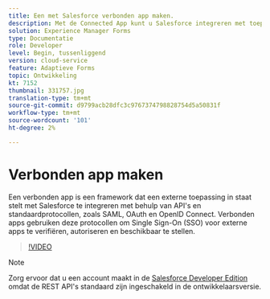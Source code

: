 ```yaml
---
title: Een met Salesforce verbonden app maken.
description: Met de Connected App kunt u Salesforce integreren met toepassingen van derden, zoals AEM Forms met Salesforce.
solution: Experience Manager Forms
type: Documentatie
role: Developer
level: Begin, tussenliggend
version: cloud-service
feature: Adaptieve Forms
topic: Ontwikkeling
kt: 7152
thumbnail: 331757.jpg
translation-type: tm+mt
source-git-commit: d9799acb28dfc3c9767374798828754d5a50831f
workflow-type: tm+mt
source-wordcount: '101'
ht-degree: 2%

---
```



# Verbonden app maken

Een verbonden app is een framework dat een externe toepassing in staat stelt met Salesforce te integreren met behulp van API&#39;s en standaardprotocollen, zoals SAML, OAuth en OpenID Connect. Verbonden apps gebruiken deze protocollen om Single Sign-On (SSO) voor externe apps te verifiëren, autoriseren en beschikbaar te stellen.

>[!VIDEO](https://video.tv.adobe.com/v/331757?quality=12&learn=on)

>[!NOTE]
>Zorg ervoor dat u een account maakt in de [Salesforce Developer Edition](https://developer.salesforce.com/signup) omdat de REST API&#39;s standaard zijn ingeschakeld in de ontwikkelaarsversie.
